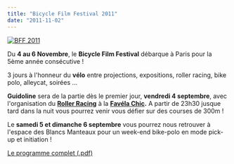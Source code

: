 ```yaml
---
title: "Bicycle Film Festival 2011"
date: "2011-11-02"
---
```


[![](http://www.guidoline.com/wp-content/uploads/2011/11/BFF-flyer.png "BFF 2011")](http://www.guidoline.com/wp-content/uploads/2011/11/BFF-flyer.png)

Du **4 au 6 Novembre**, le **Bicycle Film Festival** débarque à Paris pour la 5ème année consécutive !

3 jours à l'honneur du **vélo** entre projections, expositions, roller racing, bike polo, alleycat, soirées ...

**Guidoline** sera de la partie dès le premier jour, **vendredi 4 septembre**, avec l'organisation du **[Roller Racing](http://www.guidoline.com/magazine/roller-racing/)** à la **[Favéla Chic](http://favelachic.com).** A partir de 23h30 jusque tard dans la nuit vous pourrez venir vous défier sur des courses de 300m !

Le **samedi 5 et dimanche 6 septembre** vous pourrez nous retrouver à l'espace des Blancs Manteaux pour un week-end bike-polo en mode pick-up et initiation !

[Le programme complet (.pdf)](http://www.guidoline.com/wp-content/uploads/2011/11/bff-programe.pdf)
